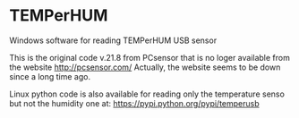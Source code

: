 # TEMPerHUM
Windows software for reading TEMPerHUM USB sensor

This is the original code v.21.8 from PCsensor that is no loger available from the website http://pcsensor.com/ Actually, the website seems to be down since a long time ago.

Linux python code is also available for reading only the temperature senso but not the humidity one at: https://pypi.python.org/pypi/temperusb 
